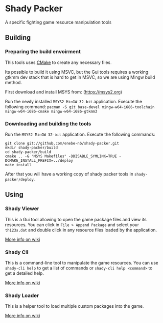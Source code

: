 # Shady Packer
A specific fighting game resource manipulation tools

## Building

### Preparing the build envoirment
This tools uses [CMake](http://cmake.org) to create any necessary files.

Its possible to build it using MSVC, but the Gui tools requires a working gtkmm
dev stack that is hard to get in MSVC, so we are using Mingw build method.

First download and install MSYS from: (https://msys2.org)

Run the newly installed `MSYS2 MinGW 32-bit` application. Execute the
following command: `pacman -S git base-devel mingw-w64-i686-toolchain mingw-w64-i686-cmake mingw-w64-i686-gtkmm3`

### Downloading and building the tools
Run the `MSYS2 MinGW 32-bit` application. Execute the following commands:

```
git clone git://github.com/enebe-nb/shady-packer.git
mkdir shady-packer/build
cd shady-packer/build
cmake .. -G "MSYS Makefiles" -DDISABLE_SYMLINK=TRUE -DCMAKE_INSTALL_PREFIX=../deploy
make install
```

After that you will have a working copy of shady packer tools in `shady-packer/deploy`.

## Using

### Shady Viewer

This is a Gui tool allowing to open the game package files and view its resources.
You can click in `File > Append Package` and select your `th123a.dat` and double click
in any resource files loaded by the application.

[More info on wiki](https://github.com/enebe-nb/shady-packer/wiki/tools-viewer)

### Shady Cli

This is a command-line tool to manipulate the game resources. You can use `shady-cli help`
to get a list of commands or `shady-cli help <command>` to get a detailed help.

[More info on wiki](https://github.com/enebe-nb/shady-packer/wiki/tools-cli)

### Shady Loader

This is a helper tool to load multiple custom packages into the game.

[More info on wiki](https://github.com/enebe-nb/shady-packer/wiki/tools-loader)
